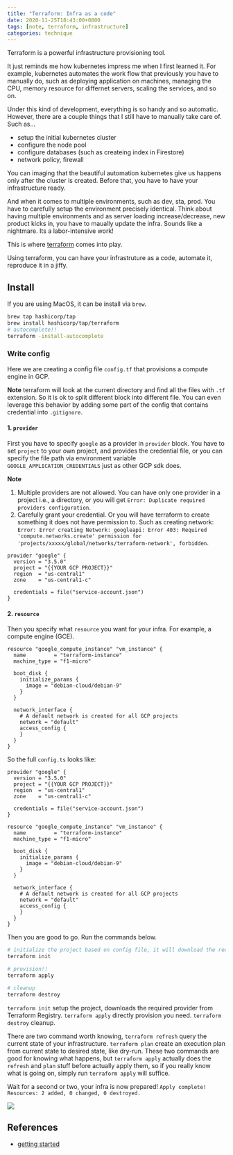 ```yaml
---
title: "Terraform: Infra as a code"
date: 2020-11-25T18:43:00+0800
tags: [note, terraform, infrastructure]
categories: technique
---
```


Terraform is a powerful infrastructure provisioning tool.

It just reminds me how kubernetes impress me when I first learned it. For example, kubernetes automates the work flow that previously you have to manually do, such as deploying application on machines, managing the CPU, memory resource for differnet servers, scaling the services, and so on.

Under this kind of development, everything is so handy and so automatic. However, there are a couple things that I still have to manually take care of. Such as...

- setup the initial kubernetes cluster
- configure the node pool
- configure databases (such as createing index in Firestore)
- network policy, firewall

You can imaging that the beautiful automation kubernetes give us happens only after the cluster is created. Before that, you have to have your infrastructure ready. 

And when it comes to multiple environments, such as dev, sta, prod. You have to carefully setup the environment precisely identical. Think about having multiple environments and as server loading increase/decrease, new product kicks in, you have to maually update the infra. Sounds like a nightmare. Its a labor-intensive work!

This is where [terraform](https://www.terraform.io/) comes into play.

Using terraform, you can have your infrastruture as a code, automate it, reproduce it in a jiffy.


## Install

If you are using MacOS, it can be install via `brew`.
```bash
brew tap hashicorp/tap
brew install hashicorp/tap/terraform
# autocomplete!!
terraform -install-autocomplete
```

### Write config
Here we are creating a config file `config.tf` that provisions a compute engine in GCP.

**Note**
terraform will look at the current directory and find all the files with `.tf` extension. So it is ok to split different block into different file. You can even leverage this behavior by adding some part of the config that contains credential into `.gitignore`.

#### 1. `provider` 
First you have to specify `google` as a provider in `provider` block. You have to set `project` to your own project, and provides the credential file, or you can specify the file path via environment variable `GOOGLE_APPLICATION_CREDENTIALS` just as other GCP sdk does.

**Note**
1. Multiple providers are not allowed. You can have only one provider in a project i.e., a directory, or you will get `Error: Duplicate required providers configuration`.
2. Carefully grant your credential. Or you will have terraform to create something it does not have permission to. Such as creating network: `Error: Error creating Network: googleapi: Error 403: Required 'compute.networks.create' permission for 'projects/xxxxx/global/networks/terraform-network', forbidden`.


```
provider "google" {
  version = "3.5.0"
  project = "{{YOUR GCP PROJECT}}"
  region  = "us-central1"
  zone    = "us-central1-c"

  credentials = file("service-account.json")
}
```

#### 2. `resource`
Then you specify what `resource` you want for your infra. For example, a compute engine (GCE).

```
resource "google_compute_instance" "vm_instance" {
  name         = "terraform-instance"
  machine_type = "f1-micro"

  boot_disk {
    initialize_params {
      image = "debian-cloud/debian-9"
    }
  }

  network_interface {
    # A default network is created for all GCP projects
    network = "default"
    access_config {
    }
  }
}
```

So the full `config.ts` looks like:

```
provider "google" {
  version = "3.5.0"
  project = "{{YOUR GCP PROJECT}}"
  region  = "us-central1"
  zone    = "us-central1-c"

  credentials = file("service-account.json")
}

resource "google_compute_instance" "vm_instance" {
  name         = "terraform-instance"
  machine_type = "f1-micro"

  boot_disk {
    initialize_params {
      image = "debian-cloud/debian-9"
    }
  }

  network_interface {
    # A default network is created for all GCP projects
    network = "default"
    access_config {
    }
  }
}

```

Then you are good to go. Run the commands below.

```bash
# initialize the project based on config file, it will download the required provider.
terraform init

# provision!!
terraform apply

# cleanup
terraform destroy
```
`terraform init` setup the project, downloads the required provider from Terraform Registry.
`terraform apply` directly provision you need.
`terraform destroy` cleanup.

There are two command worth knowing, 
`terraform refresh` query the current state of your infrastructure.
`terraform plan` create an execution plan from current state to desired state, like dry-run.
These two commands are good for knowing what happens, but `terraform apply` actually does the `refresh` and `plan` stuff before actually apply them, so if you really know what is going on, simply run `terraform apply` will suffice.

Wait for a second or two, your infra is now prepared!
`Apply complete! Resources: 2 added, 0 changed, 0 destroyed.`

![](https://i.imgur.com/FgYnYDg.png)

## References
- [getting started](https://registry.terraform.io/providers/hashicorp/google/latest/docs/guides/getting_started)